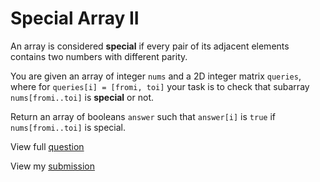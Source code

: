 # **Special Array II**

An array is considered **special** if every pair of its adjacent elements contains two numbers with different parity.

You are given an array of integer `nums` and a 2D integer matrix `queries`, where for `queries[i] = [fromi, toi]` your task is to check that
subarray `nums[fromi..toi]` is **special** or not.

Return an array of booleans `answer` such that `answer[i]` is `true` if `nums[fromi..toi]` is special.

View full [question](https://leetcode.com/problems/special-array-ii?envType=daily-question&envId=2024-12-09)

View my [submission](https://leetcode.com/problems/special-array-ii/submissions/1474054933)
